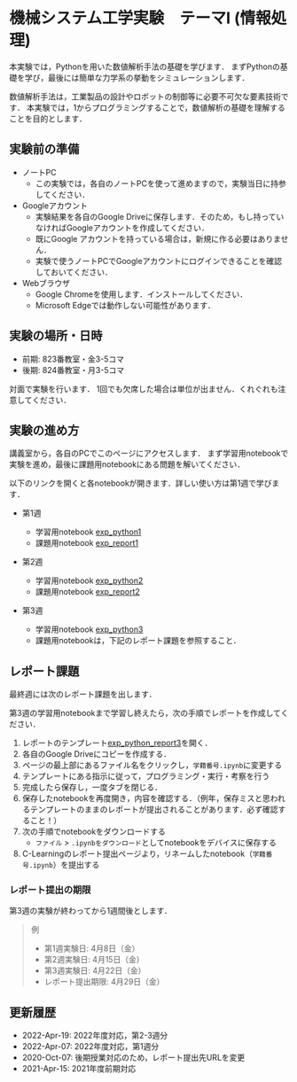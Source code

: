 # 機械システム工学実験　テーマI (情報処理)


本実験では，Pythonを用いた数値解析手法の基礎を学びます．
まずPythonの基礎を学び，最後には簡単な力学系の挙動をシミュレーションします．

数値解析手法は，工業製品の設計やロボットの制御等に必要不可欠な要素技術です．
本実験では，1からプログラミングすることで，数値解析の基礎を理解することを目的とします．


## 実験前の準備

- ノートPC
    - この実験では，各自のノートPCを使って進めますので，実験当日に持参してください．
- Googleアカウント
    - 実験結果を各自のGoogle Driveに保存します．そのため，もし持っていなければGoogleアカウントを作成してください．
    - 既にGoogle アカウントを持っている場合は，新規に作る必要はありません．
    - 実験で使うノートPCでGoogleアカウントにログインできることを確認しておいてください．
- Webブラウザ
    - Google Chromeを使用します．インストールしてください．
    - Microsoft Edgeでは動作しない可能性があります．


## 実験の場所・日時

- 前期: 823番教室・金3-5コマ
- 後期: 824番教室・月3-5コマ

対面で実験を行います．
1回でも欠席した場合は単位が出ません．くれぐれも注意してください．


## 実験の進め方

講義室から，各自のPCでこのページにアクセスします．
まず学習用notebookで実験を進め，最後に課題用notebookにある問題を解いてください．

以下のリンクを開くと各notebookが開きます．詳しい使い方は第1週で学びます．

- 第1週
    - 学習用notebook [exp_python1](https://colab.research.google.com/github/yyamnk/numerical-methods-py3/blob/master/exp_python1.ipynb)
    - 課題用notebook [exp_report1](https://colab.research.google.com/github/yyamnk/numerical-methods-py3/blob/master/exp_report1.ipynb)

- 第2週
    - 学習用notebook [exp_python2](https://colab.research.google.com/github/yyamnk/numerical-methods-py3/blob/master/exp_python2.ipynb)
    - 課題用notebook [exp_report2](https://colab.research.google.com/github/yyamnk/numerical-methods-py3/blob/master/exp_report2.ipynb)

- 第3週
    - 学習用notebook [exp_python3](https://colab.research.google.com/github/yyamnk/numerical-methods-py3/blob/master/exp_python3.ipynb)
    - 課題用notebookは，下記のレポート課題を参照すること．


## レポート課題

最終週には次のレポート課題を出します．

第3週の学習用notebookまで学習し終えたら，次の手順でレポートを作成してください．
1. レポートのテンプレート[exp_python_report3](https://colab.research.google.com/github/yyamnk/numerical-methods-py3/blob/master/exp_report3.ipynb)を開く．
2. 各自のGoogle Driveにコピーを作成する．
3. ページの最上部にあるファイル名をクリックし，`学籍番号.ipynb`に変更する
4. テンプレートにある指示に従って，プログラミング・実行・考察を行う
5. 完成したら保存し，一度タブを閉じる．
6. 保存したnotebookを再度開き，内容を確認する．（例年，保存ミスと思われるテンプレートのままのレポートが提出されることがあります．必ず確認すること！）
7. 次の手順でnotebookをダウンロードする
    - `ファイル` > `.ipynbをダウンロード`としてnotebookをデバイスに保存する
    <!--
    - スマホの場合
        - `ファイル` > `ドライブで探す`として，Google Drive上のnotebook一覧を開く
        - `学籍番号.ipynb`の右側にあるメニュー （縦3点リーダー, ︙）> ダウンロード としてnotebookをデバイスに保存する
    -->
8. C-Learningのレポート提出ページより，リネームしたnotebook（`学籍番号.ipynb`）を提出する

### レポート提出の期限

第3週の実験が終わってから1週間後とします．

> 例
> - 第1週実験日: 4月8日（金）
> - 第2週実験日: 4月15日（金）
> - 第3週実験日: 4月22日（金）
> - レポート提出期限: 4月29日（金）


## 更新履歴

- 2022-Apr-19: 2022年度対応，第2-3週分
- 2022-Apr-07: 2022年度対応，第1週分
- 2020-Oct-07: 後期授業対応のため，レポート提出先URLを変更
- 2021-Apr-15: 2021年度前期対応
